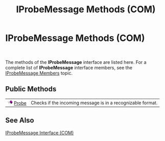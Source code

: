 ﻿---
title: IProbeMessage Methods (COM)
TOCTitle: IProbeMessage Methods (COM)
ms:assetid: e96cc7cf-b172-40a0-818f-575734a4f743
ms:mtpsurl: https://msdn.microsoft.com/en-us/library/Aa561698(v=BTS.80)
ms:contentKeyID: 51533115
ms.date: 08/30/2017
mtps_version: v=BTS.80
---

# IProbeMessage Methods (COM)

 

The methods of the **IProbeMessage** interface are listed here. For a complete list of **IProbeMessage** interface members, see the [IProbeMessage Members](iprobemessage-members-com.md) topic.

## Public Methods

<table>
<tbody>
<tr class="odd">
<td><img src="images/Aa562050.7398304a-180c-45ff-98a9-894581a54aa5(BTS.80).jpeg" /> <a href="iprobemessage-probe-method-com.md">Probe</a></td>
<td>Checks if the incoming message is in a recognizable format.</td>
</tr>
</tbody>
</table>


## See Also

[IProbeMessage Interface (COM)](iprobemessage-interface-com.md)

